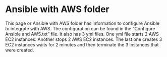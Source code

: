 # Ansible with AWS folder

This page or Ansible with AWS folder has information to configure Ansible to integrate with AWS.  The configuration can be found in the “Configure Ansible and AWS.txt” file.  It also has 3 yml files.  One yml file starts 2 AWS EC2 instances.  Another stops 2 AWS EC2 instances.  The last one creates 3 EC2 instances waits for 2 minutes and then terminate the 3 instances that were created. 
